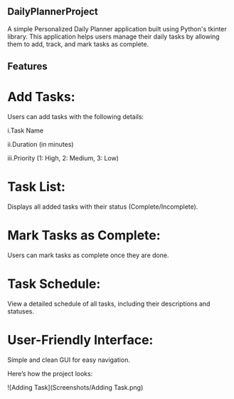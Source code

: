 ## DailyPlannerProject
A simple Personalized Daily Planner application built using Python's tkinter library. This application helps users manage their daily tasks by allowing them to add, track, and mark tasks as complete.

## Features

# Add Tasks: 

Users can add tasks with the following details:

i.Task Name

ii.Duration (in minutes)

iii.Priority (1: High, 2: Medium, 3: Low)
 
# Task List:

Displays all added tasks with their status (Complete/Incomplete).

# Mark Tasks as Complete:

Users can mark tasks as complete once they are done.

# Task Schedule:

View a detailed schedule of all tasks, including their descriptions and statuses.

# User-Friendly Interface: 

Simple and clean GUI for easy navigation.

Here’s how the project looks:

![Adding Task](Screenshots/Adding Task.png)





